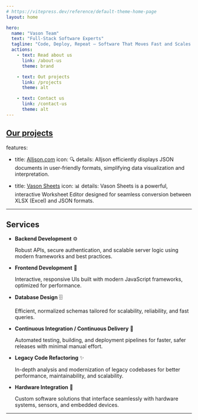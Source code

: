 ```yaml
---
# https://vitepress.dev/reference/default-theme-home-page
layout: home

hero:
  name: "Vason Team"
  text: "Full-Stack Software Experts"
  tagline: "Code, Deploy, Repeat — Software That Moves Fast and Scales Smart"
  actions:
    - text: Read about us
      link: /about-us
      theme: brand

    - text: Out projects
      link: /projects
      theme: alt

    - text: Contact us
      link: /contact-us
      theme: alt
---
```


## [Our projects](./projects)

features:
  - title: [Alljson.com](https://alljson.com/)
    icon: 🔍
    details: Alljson efficiently displays JSON documents in user-friendly formats, simplifying data visualization and interpretation.

  - title: [Vason Sheets](https://sheets.vason.io/)
    icon: 📊
    details: Vason Sheets is a powerful, interactive Worksheet Editor designed for seamless conversion between XLSX (Excel) and JSON formats.
---

## Services

- **Backend Development** ⚙️
  
  Robust APIs, secure authentication, and scalable server logic using modern frameworks and best practices.

- **Frontend Development** 🎨
  
  Interactive, responsive UIs built with modern JavaScript frameworks, optimized for performance.

- **Database Design** 🗄️
  
  Efficient, normalized schemas tailored for scalability, reliability, and fast queries.

- **Continuous Integration / Continuous Delivery** 🚀
  
  Automated testing, building, and deployment pipelines for faster, safer releases with minimal manual effort.

- **Legacy Code Refactoring** ✨
  
  In-depth analysis and modernization of legacy codebases for better performance, maintainability, and scalability.

- **Hardware Integration** 🔌
  
  Custom software solutions that interface seamlessly with hardware systems, sensors, and embedded devices.
---
